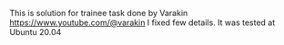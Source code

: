 This is solution for trainee task done by Varakin https://www.youtube.com/@varakin
I fixed few details. It was tested at Ubuntu 20.04

